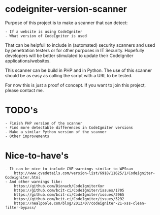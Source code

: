 # codeigniter-version-scanner

Purpose of this project is to make a scanner that can detect:

	- If a website is using CodeIgniter
	- What version of CodeIgniter is used

That can be helpfull to include in (automated) security scanners and used by penetration testers or 
for other purposes in IT Security. Hopefully developers will be better stimulated to update their 
CodeIgniter applications/websites.

This scanner can be build in PHP and in Python.
The use of this scanner should be as easy as calling the script with a URL to be tested.

For now this is just a proof of concept.
If you want to join this project, please contact me.

# TODO's
	- Finish PHP version of the scanner
	- Find more detectable differences in CodeIgniter versions
	- Make a similar Python version of the scanner
	- Other improvements
	
# Nice-to-have's
	- It can be nice to include CVE warnings similar to WPScan
		http://www.cvedetails.com/version-list/6918/11625/1/Codeigniter-Codeigniter.html
	- And other warnings like:
		https://github.com/Dionach/CodeIgniterXor
		https://github.com/bcit-ci/CodeIgniter/issues/1705
		https://github.com/bcit-ci/CodeIgniter/issues/2965
		https://github.com/bcit-ci/CodeIgniter/issues/3292
		https://nealpoole.com/blog/2013/07/codeigniter-21-xss-clean-filter-bypass/
